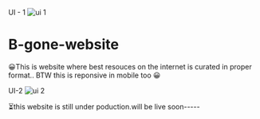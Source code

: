 UI - 1
![ui 1](https://user-images.githubusercontent.com/113116498/204083835-333d88ad-df7d-48f5-b23d-af3149fd3f83.PNG)
# B-gone-website
😀This is website where best resouces on the internet is curated in proper format..
BTW this is reponsive in mobile too 😀

UI-2
![ui 2](https://user-images.githubusercontent.com/113116498/204099085-ebc9a4fd-65e9-43ea-ac5d-ef91ba8c7ed4.PNG)


⏳this website is still under poduction.will be live soon-----
